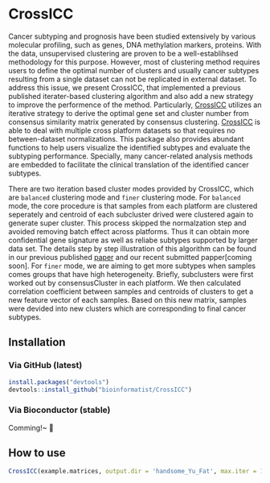 
<!-- README.md is generated from README.Rmd. Please edit that file -->
CrossICC
========

Cancer subtyping and prognosis have been studied extensively by various molecular profiling, such as genes, DNA methylation markers, proteins. With the data, unsupervised clustering are proven to be a well-establihsed methodology for this purpose. However, most of clustering method requires users to define the optimal number of clusters and usually cancer subtypes resulting from a single dataset can not be replicated in external dataset. To address this issue, we present CrossICC, that implemented a previous published iterater-based clustering algorithm and also add a new strategy to improve the performence of the method. Particularly, [CrossICC](https://github.com/bioinformatist/CrossICC) utilizes an iterative strategy to derive the optimal gene set and cluster number from consensus similarity matrix generated by consensus clustering. [CrossICC](https://github.com/bioinformatist/CrossICC) is able to deal with multiple cross platform datasets so that requires no between-dataset normalizations. This package also provides abundant functions to help users visualize the identified subtypes and evaluate the subtyping performance. Specially, many cancer-related analysis methods are embedded to facilitate the clinical translation of the identified cancer subtypes.

There are two iteration based cluster modes provided by CrossICC, which are `balanced` clustering mode and `finer` clustering mode. For `balanced` mode, the core procedure is that samples from each platform are clustered seperately and centroid of each subcluster drived were clustered again to generate super cluster. This process skipped the normalzation step and avoided removing batch effect across platforms. Thus it can obtain more confidential gene signature as well as reliabe subtypes supported by larger data set. The details step by step illustration of this algorithm can be found in our previous published [paper](http://clincancerres.aacrjournals.org/content/early/2014/12/09/1078-0432.ccr-14-2481) and our recent submitted papper\[coming soon\]. For `finer` mode, we are aiming to get more subtypes when samples comes groups that have high heterogeneity. Briefly, subclusters were first worked out by consensusCluster in each platform. We then calculated correlation coefficient between samples and centroids of clusters to get a new feature vector of each samples. Based on this new matrix, samples were devided into new clusters which are corresponding to final cancer subtypes.

Installation
------------

### Via GitHub (latest)

``` r
install.packages("devtools")
devtools::install_github("bioinformatist/CrossICC")
```

### Via Bioconductor (stable)

Comming!~ :clap:

How to use
----------

``` r
CrossICC(example.matrices, output.dir = 'handsome_Yu_Fat', max.iter = 1)
```
